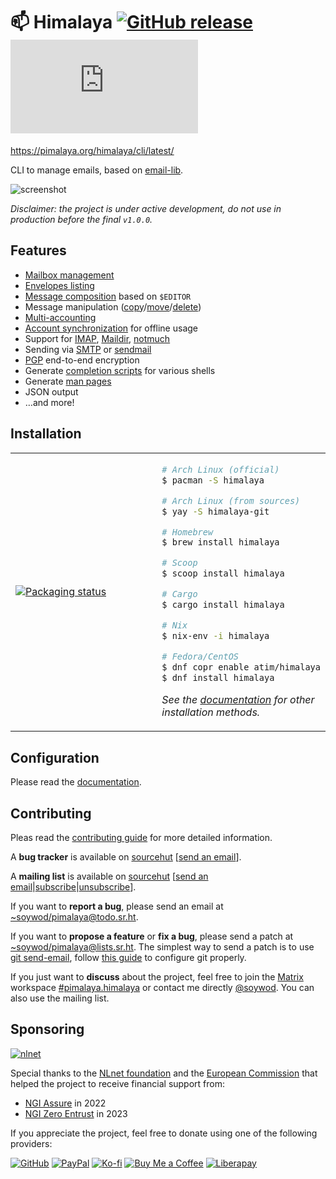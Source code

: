 # 📫 Himalaya [![GitHub release](https://img.shields.io/github/v/release/soywod/himalaya?color=success)](https://github.com/soywod/himalaya/releases/latest) [![Matrix](https://img.shields.io/matrix/pimalaya.himalaya:matrix.org?color=success&label=chat)](https://matrix.to/#/#pimalaya.himalaya:matrix.org)

https://pimalaya.org/himalaya/cli/latest/

CLI to manage emails, based on [email-lib](https://crates.io/crates/email-lib).

![screenshot](https://github.com/soywod/himalaya/assets/10437171/8a62cf1d-920e-4110-9849-170db6dc51ce)

*Disclaimer: the project is under active development, do not use in production before the final `v1.0.0`.*

## Features

- [Mailbox management](https://pimalaya.org/himalaya/cli/latest/usage/folder/)
- [Envelopes listing](https://pimalaya.org/himalaya/cli/latest/usage/envelope/list.md)
- [Message composition](https://pimalaya.org/himalaya/cli/latest/usage/message/write.md) based on `$EDITOR`
- Message manipulation ([copy](https://pimalaya.org/himalaya/cli/latest/usage/message/copy.md)/[move](https://pimalaya.org/himalaya/cli/latest/usage/message/move.md)/[delete](https://pimalaya.org/himalaya/cli/latest/usage/message/delete.md))
- [Multi-accounting](https://pimalaya.org/himalaya/cli/latest/configuration/)
- [Account synchronization](https://pimalaya.org/himalaya/cli/latest/usage/account/sync.md) for offline usage
- Support for [IMAP](https://pimalaya.org/himalaya/cli/latest/configuration/imap.md), [Maildir](https://pimalaya.org/himalaya/cli/latest/configuration/maildir.md), [notmuch](https://pimalaya.org/himalaya/cli/latest/configuration/notmuch.md)
- Sending via [SMTP](https://pimalaya.org/himalaya/cli/latest/configuration/smtp.md) or [sendmail](https://pimalaya.org/himalaya/cli/latest/configuration/sendmail.md)
- [PGP](https://pimalaya.org/himalaya/cli/latest/configuration/pgp/) end-to-end encryption
- Generate [completion scripts](https://pimalaya.org/himalaya/cli/latest/tips/completion.md) for various shells
- Generate [man pages](https://pimalaya.org/himalaya/cli/latest/tips/man.md)
- JSON output
- …and more!

## Installation

<table align="center">
<tr>
<td width="50%">
<a href="https://repology.org/project/himalaya/versions">
<img src="https://repology.org/badge/vertical-allrepos/himalaya.svg" alt="Packaging status" />
</a>
</td>
<td width="50%">

```bash
# Arch Linux (official)
$ pacman -S himalaya

# Arch Linux (from sources)
$ yay -S himalaya-git

# Homebrew
$ brew install himalaya

# Scoop
$ scoop install himalaya

# Cargo
$ cargo install himalaya

# Nix
$ nix-env -i himalaya

# Fedora/CentOS
$ dnf copr enable atim/himalaya
$ dnf install himalaya
```

*See the [documentation](https://pimalaya.org/himalaya/cli/latest/installation/) for other installation methods.*

</td>
</tr>
</table>

## Configuration

Please read the [documentation](https://pimalaya.org/himalaya/cli/latest/configuration/).

## Contributing

Pleas read the [contributing guide](https://github.com/soywod/himalaya/blob/master/CONTRIBUTING.md) for more detailed information.

A **bug tracker** is available on [sourcehut](https://todo.sr.ht/~soywod/pimalaya) [[send an email](mailto:~soywod/pimalaya@todo.sr.ht)].

A **mailing list** is available on [sourcehut](https://lists.sr.ht/~soywod/pimalaya) [[send an email](mailto:~soywod/pimalaya@lists.sr.ht)|[subscribe](mailto:~soywod/pimalaya+subscribe@lists.sr.ht)|[unsubscribe](mailto:~soywod/pimalaya+unsubscribe@lists.sr.ht)].

If you want to **report a bug**, please send an email at [~soywod/pimalaya@todo.sr.ht](mailto:~soywod/pimalaya@todo.sr.ht).

If you want to **propose a feature** or **fix a bug**, please send a patch at [~soywod/pimalaya@lists.sr.ht](mailto:~soywod/pimalaya@lists.sr.ht). The simplest way to send a patch is to use [git send-email](https://git-scm.com/docs/git-send-email), follow [this guide](https://git-send-email.io/) to configure git properly.

If you just want to **discuss** about the project, feel free to join the [Matrix](https://matrix.org/) workspace [#pimalaya.himalaya](https://matrix.to/#/#pimalaya.himalaya:matrix.org) or contact me directly [@soywod](https://matrix.to/#/@soywod:matrix.org). You can also use the mailing list.

## Sponsoring

[![nlnet](https://nlnet.nl/logo/banner-160x60.png)](https://nlnet.nl/project/Himalaya/index.html)

Special thanks to the [NLnet foundation](https://nlnet.nl/project/Himalaya/index.html) and the [European Commission](https://www.ngi.eu/) that helped the project to receive financial support from:

- [NGI Assure](https://nlnet.nl/assure/) in 2022
- [NGI Zero Entrust](https://nlnet.nl/entrust/) in 2023

If you appreciate the project, feel free to donate using one of the following providers:

[![GitHub](https://img.shields.io/badge/-GitHub%20Sponsors-fafbfc?logo=GitHub%20Sponsors)](https://github.com/sponsors/soywod)
[![PayPal](https://img.shields.io/badge/-PayPal-0079c1?logo=PayPal&logoColor=ffffff)](https://www.paypal.com/paypalme/soywod)
[![Ko-fi](https://img.shields.io/badge/-Ko--fi-ff5e5a?logo=Ko-fi&logoColor=ffffff)](https://ko-fi.com/soywod)
[![Buy Me a Coffee](https://img.shields.io/badge/-Buy%20Me%20a%20Coffee-ffdd00?logo=Buy%20Me%20A%20Coffee&logoColor=000000)](https://www.buymeacoffee.com/soywod)
[![Liberapay](https://img.shields.io/badge/-Liberapay-f6c915?logo=Liberapay&logoColor=222222)](https://liberapay.com/soywod)
